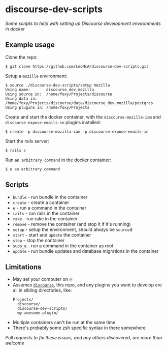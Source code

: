 # discourse-dev-scripts

_Some scripts to help with setting up Discourse development environments in docker_

## Example usage

Clone the repo:

```
$ git clone https://github.com/LeoMcA/discourse-dev-scripts.git
```

Setup a `mozilla` environment:

```
$ source ./discourse-dev-scripts/setup mozilla
Using name:       discourse_dev_mozilla
Using source in:  /home/foxy/Projects/discourse
Using data in:    /home/foxy/Projects/discourse/data/discourse_dev_mozilla/postgres
Using plugins in: /home/foxy/Projects
```

Create and start the docker container, with the `discourse-mozilla-iam` and `discourse-expose-emails-in` plugins installed:

```
$ create -p discourse-mozilla-iam -p discourse-expose-emails-in
```

Start the rails server:

```
$ rails s
```

Run `an arbitrary command` in the docker container:

```
$ e an arbitrary command
```

## Scripts

* `bundle` - run bundle in the container
* `create` - create a container
* `e` - run a command in the container
* `rails` - run rails in the container
* `rake` - run rake in the container
* `remove` - remove the container (and stop it if it's running)
* `setup` - setup the environment, should always be `source`d
* `start` - start and `update` the container
* `stop` - stop the container
* `sudo_e` - run a command in the container as root
* `update` - run bundle updates and database migrations in the container

## Limitations

* May set your computer on :fire:
* Assumes [`discourse`](https://github.com/discourse/discourse), this repo, and any plugins you want to develop are all in sibling directories, like:
  ```
  Projects/
    discourse/
    discourse-dev-scripts/
    my-awesome-plugin/
  ```
* Multiple containers can't be run at the same time
* There's probably some zsh specific syntax in there somewhere

*Pull requests to fix these issues, and any others discovered, are more than welcome*

